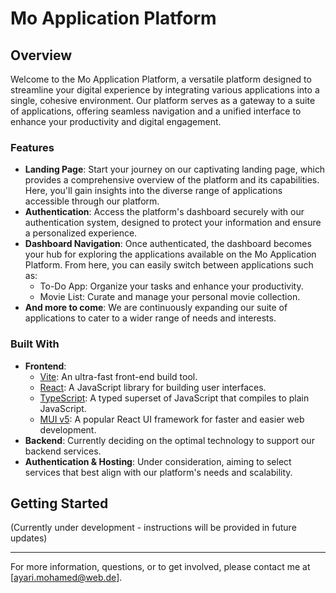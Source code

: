 # Mo Application Platform

## Overview

Welcome to the Mo Application Platform, a versatile platform designed to streamline your digital experience by integrating various applications into a single, cohesive environment. Our platform serves as a gateway to a suite of applications, offering seamless navigation and a unified interface to enhance your productivity and digital engagement.

### Features

- **Landing Page**: Start your journey on our captivating landing page, which provides a comprehensive overview of the platform and its capabilities. Here, you'll gain insights into the diverse range of applications accessible through our platform.
- **Authentication**: Access the platform's dashboard securely with our authentication system, designed to protect your information and ensure a personalized experience.
- **Dashboard Navigation**: Once authenticated, the dashboard becomes your hub for exploring the applications available on the Mo Application Platform. From here, you can easily switch between applications such as:
  - To-Do App: Organize your tasks and enhance your productivity.
  - Movie List: Curate and manage your personal movie collection.
- **And more to come**: We are continuously expanding our suite of applications to cater to a wider range of needs and interests.

### Built With

- **Frontend**:
  - [Vite](https://vitejs.dev/): An ultra-fast front-end build tool.
  - [React](https://reactjs.org/): A JavaScript library for building user interfaces.
  - [TypeScript](https://www.typescriptlang.org/): A typed superset of JavaScript that compiles to plain JavaScript.
  - [MUI v5](https://mui.com/): A popular React UI framework for faster and easier web development.
- **Backend**: Currently deciding on the optimal technology to support our backend services.
- **Authentication & Hosting**: Under consideration, aiming to select services that best align with our platform's needs and scalability.

## Getting Started

(Currently under development - instructions will be provided in future updates)

---

For more information, questions, or to get involved, please contact me at [ayari.mohamed@web.de].
